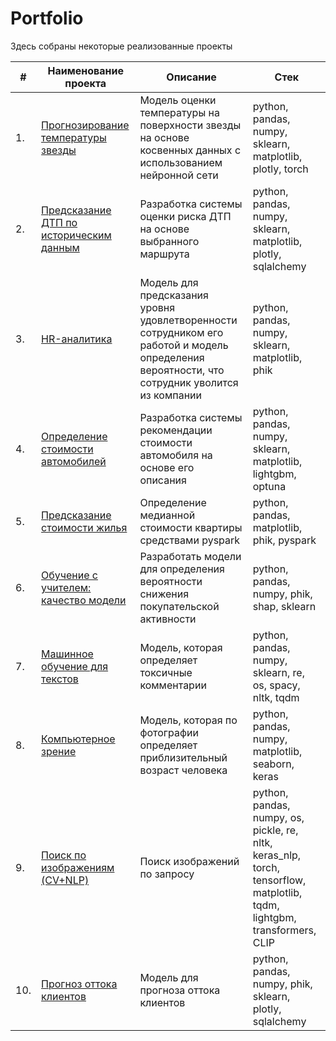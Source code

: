 # Portfolio

Здесь собраны некоторые реализованные проекты

| #    | Наименование проекта                | Описание                                                     | Стек                                                         |
| ---- | ------------------------------------------------------------ | ------------------------------------------------------------ | ------------------------------------------------------------ |
| 1.   | [Прогнозирование температуры звезды](https://github.com/AlexBu99/Portfolio/tree/main/%D0%9F%D1%80%D0%BE%D0%B3%D0%BD%D0%BE%D0%B7%D0%B8%D1%80%D0%BE%D0%B2%D0%B0%D0%BD%D0%B8%D0%B5%20%D1%82%D0%B5%D0%BC%D0%BF%D0%B5%D1%80%D0%B0%D1%82%D1%83%D1%80%D1%8B%20%D0%B7%D0%B2%D0%B5%D0%B7%D0%B4%D1%8B) | Модель оценки температуры на поверхности звезды на основе косвенных данных с использованием нейронной сети| python, pandas, numpy, sklearn, matplotlib, plotly, torch     |
| 2.   | [Предсказание ДТП по историческим данным](https://github.com/AlexBu99/Portfolio/tree/main/%D0%9F%D1%80%D0%B5%D0%B4%D1%81%D0%BA%D0%B0%D0%B7%D0%B0%D0%BD%D0%B8%D0%B5%20%D0%94%D0%A2%D0%9F) | Разработка системы оценки риска ДТП на основе выбранного маршрута| python, pandas, numpy, sklearn, matplotlib, plotly, sqlalchemy     |
| 3.   | [HR-аналитика](https://github.com/AlexBu99/Portfolio/tree/main/HR-%D0%B0%D0%BD%D0%B0%D0%BB%D0%B8%D1%82%D0%B8%D0%BA%D0%B0) | Модель для предсказания уровня удовлетворенности сотрудником его работой и модель определения вероятности, что сотрудник уволится из компании| python, pandas, numpy, sklearn, matplotlib, phik  |
| 4.   | [Определение стоимости автомобилей](https://github.com/AlexBu99/Portfolio/tree/main/%D0%9E%D0%BF%D1%80%D0%B5%D0%B4%D0%B5%D0%BB%D0%B5%D0%BD%D0%B8%D0%B5%20%D1%81%D1%82%D0%BE%D0%B8%D0%BC%D0%BE%D1%81%D1%82%D0%B8%20%D0%B0%D0%B2%D1%82%D0%BE%D0%BC%D0%BE%D0%B1%D0%B8%D0%BB%D0%B5%D0%B9) | Разработка системы рекомендации стоимости автомобиля на основе его описания | python, pandas, numpy, sklearn, matplotlib, lightgbm, optuna   |
| 5.   | [Предсказание стоимости жилья](https://github.com/AlexBu99/Portfolio/tree/main/%D0%9F%D1%80%D0%B5%D0%B4%D1%81%D0%BA%D0%B0%D0%B7%D0%B0%D0%BD%D0%B8%D0%B5%20%D1%81%D1%82%D0%BE%D0%B8%D0%BC%D0%BE%D1%81%D1%82%D0%B8%20%D0%B6%D0%B8%D0%BB%D1%8C%D1%8F) | Определение медианной стоимости квартиры средствами pyspark | python, pandas, matplotlib, phik, pyspark |
| 6.   | [Обучение с учителем: качество модели](https://github.com/AlexBu99/Portfolio/tree/main/%D0%9E%D0%B1%D1%83%D1%87%D0%B5%D0%BD%D0%B8%D0%B5%20%D1%81%20%D1%83%D1%87%D0%B8%D1%82%D0%B5%D0%BB%D0%B5%D0%BC%3A%20%D0%BA%D0%B0%D1%87%D0%B5%D1%81%D1%82%D0%B2%D0%BE%20%D0%BC%D0%BE%D0%B4%D0%B5%D0%BB%D0%B8) | Разработать модели для определения вероятности снижения покупательской активности | python, pandas, numpy, phik, shap, sklearn|
| 7.   | [Машинное обучение для текстов](https://github.com/AlexBu99/Portfolio/tree/main/%D0%9C%D0%B0%D1%88%D0%B8%D0%BD%D0%BD%D0%BE%D0%B5%20%D0%BE%D0%B1%D1%83%D1%87%D0%B5%D0%BD%D0%B8%D0%B5%20%D0%B4%D0%BB%D1%8F%20%D1%82%D0%B5%D0%BA%D1%81%D1%82%D0%BE%D0%B2) | Модель, которая определяет токсичные комментарии  | python, pandas, numpy, sklearn, re, os, spacy, nltk, tqdm|
| 8.   | [Компьютерное зрение](https://github.com/AlexBu99/Portfolio/tree/main/%D0%9A%D0%BE%D0%BC%D0%BF%D1%8C%D1%8E%D1%82%D0%B5%D1%80%D0%BD%D0%BE%D0%B5%20%D0%B7%D1%80%D0%B5%D0%BD%D0%B8%D0%B5) | Модель, которая по фотографии определяет приблизительный возраст человека | python, pandas, numpy, matplotlib, seaborn, keras|
| 9.   | [Поиск по изображениям (CV+NLP)](https://github.com/AlexBu99/Portfolio/tree/main/%D0%9F%D0%BE%D0%B8%D1%81%D0%BA%20%D0%BF%D0%BE%20%D0%B8%D0%B7%D0%BE%D0%B1%D1%80%D0%B0%D0%B6%D0%B5%D0%BD%D0%B8%D1%8F%D0%BC) | Поиск изображений по запросу | python, pandas, numpy, os, pickle, re, nltk, keras_nlp, torch, tensorflow, matplotlib, tqdm, lightgbm, transformers, CLIP|
| 10.   | [Прогноз оттока клиентов](https://github.com/AlexBu99/Portfolio/tree/main/%D0%9F%D1%80%D0%BE%D0%B3%D0%BD%D0%BE%D0%B7%20%D0%BE%D1%82%D1%82%D0%BE%D0%BA%D0%B0%20%D0%BA%D0%BB%D0%B8%D0%B5%D0%BD%D1%82%D0%BE%D0%B2) | Модель для прогноза оттока клиентов | python, pandas, numpy, phik, sklearn, plotly, sqlalchemy|
